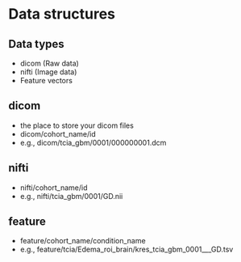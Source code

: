 # Data structures

## Data types
* dicom (Raw data)
* nifti (Image data)
* Feature vectors


## dicom
* the place to store your dicom files
* dicom/cohort_name/id
* e.g., dicom/tcia_gbm/0001/000000001.dcm

## nifti
* nifti/cohort_name/id
* e.g., nifti/tcia_gbm/0001/GD.nii

## feature
* feature/cohort_name/condition_name
* e.g., feature/tcia/Edema_roi_brain/kres_tcia_gbm_0001___GD.tsv
